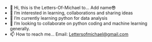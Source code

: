 - 👋 Hi, this is the Letters-Of-Michael to... Add name😎
- 👀 I’m interested in learning, collaborations and sharing ideas
- 🌱 I’m currently learning python for data analysis 
- 💞️ I’m looking to collaborate on python coding and machine learning generally. 
- 📫 How to reach me... Email: Lettersofmichael@gmail.com

<!---
Letters-Of-Michael/Letters-Of-Michael is a ✨ special ✨ repository because its `README.md` (this file) appears on your GitHub profile.
You can click the Preview link to take a look at your changes.
--->
